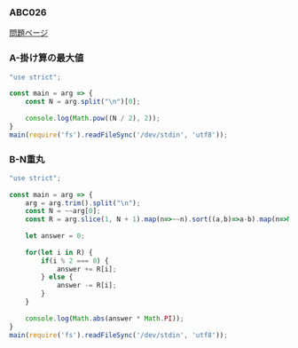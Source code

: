 ### ABC026
[問題ページ](https://atcoder.jp/contests/abc026/tasks)

### A-掛け算の最大値
```JavaScript
"use strict";
    
const main = arg => {
    const N = arg.split("\n")[0];
    
    console.log(Math.pow((N / 2), 2));
}
main(require('fs').readFileSync('/dev/stdin', 'utf8'));

```

### B-N重丸
```JavaScript
"use strict";
    
const main = arg => {
    arg = arg.trim().split("\n");
    const N = ~~arg[0];
    const R = arg.slice(1, N + 1).map(n=>~~n).sort((a,b)=>a-b).map(n=>Math.pow(~~n, 2));
    
    let answer = 0;
    
    for(let i in R) {
        if(i % 2 === 0) {
            answer += R[i];
        } else {
            answer -= R[i];
        }
    }
    
    console.log(Math.abs(answer * Math.PI));
}
main(require('fs').readFileSync('/dev/stdin', 'utf8'));

```
